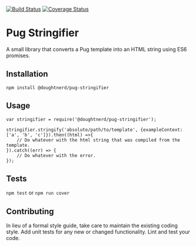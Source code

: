 [![Build Status](https://travis-ci.org/doughtnerd/pug-stringifier.svg?branch=master)](https://travis-ci.org/doughtnerd/pug-stringifier)
[![Coverage Status](https://coveralls.io/repos/github/doughtnerd/pug-stringifier/badge.svg?branch=master)](https://coveralls.io/github/doughtnerd/pug-stringifier?branch=master)


Pug Stringifier
=========

A small library that converts a Pug template into an HTML string using ES6 promises.

## Installation

  `npm install @doughtnerd/pug-stringifier`

## Usage

    var stringifier = require('@doughtnerd/pug-stringifier');
    
    stringifier.stringify('absolute/path/to/template', {exampleContext: ['a', 'b', 'c']}).then((html) =>{
        // Do whatever with the html string that was compiled from the template.
    }).catch((err) => {
        // Do whatever with the error.
    });
  
## Tests

  `npm test` or
  `npm run cover`

## Contributing

In lieu of a formal style guide, take care to maintain the existing coding style. 
Add unit tests for any new or changed functionality. Lint and test your code.
